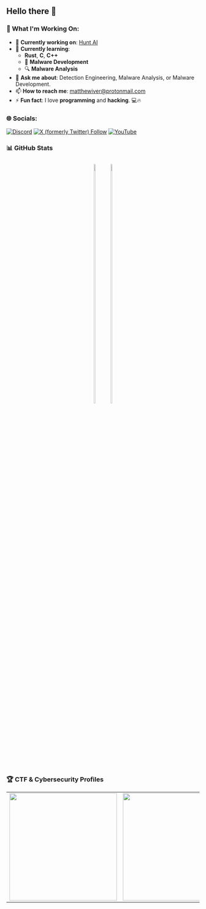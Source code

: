 ## Hello there 👋

### 🚀 What I'm Working On:
- 🔭 **Currently working on**: [Hunt AI](https://github.com/Infinit3i/hunt-ai)
- 🌱 **Currently learning**:
  -  **Rust**, **C**, **C++**
  - 🦠 **Malware Development**
  - 🔍 **Malware Analysis**
- 💬 **Ask me about**: Detection Engineering, Malware Analysis, or Malware Development.
- 📫 **How to reach me**: [matthewiver@protonmail.com](mailto:matthewiver@protonmail.com)
- ⚡ **Fun fact**: I love **programming** and **hacking**. 💻🔥


### 🌐 Socials:
[![Discord](https://img.shields.io/badge/Discord-%237289DA.svg?logo=discord&logoColor=white)](https://discord.gg/rzSTrk39yE) 
[![X (formerly Twitter) Follow](https://img.shields.io/twitter/follow/infinit3i)](https://x.com/infinit3i)
[![YouTube](https://img.shields.io/badge/YouTube-%23FF0000.svg?logo=YouTube&logoColor=white)](https://www.youtube.com/@infinit3i) 

### 📊 **GitHub Stats**

<div align="center">
  <div style="display: inline-block; margin: 10px;">
    <img src="https://github-readme-stats.vercel.app/api?username=infinit3i&theme=dracula&show_icons=true" width="40%" />
  </div>
  <div style="display: inline-block; margin: 10px;">
    <img src="https://github-readme-stats.vercel.app/api/top-langs/?username=infinit3i&hide_progress=true&theme=dracula" width="40%" />
  </div>
</div>

### 🏆 CTF & Cybersecurity Profiles


<table>
  <tr>
    <td align="center">
      <a href="https://app.hackthebox.com/profile/95473">
        <img src="https://www.hackthebox.com/badge/image/95473" width="280"/>
      </a>
    </td>
    <td align="center">
      <a href="https://tryhackme.com/p/Macr0Dino">
        <img src="https://tryhackme-badges.s3.amazonaws.com/Macr0Dino.png" width="280"/>
      </a>
    </td>
    <td align="center">
      <a href="https://ctftime.org/user/54104">
        <img src="https://img.shields.io/badge/CTFtime-Profile-blue?style=for-the-badge&logo=ctftime" width="280"/>
      </a>
    </td>
  </tr>
</table>

